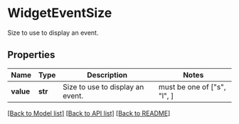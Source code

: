 # WidgetEventSize

Size to use to display an event.

## Properties

| Name      | Type    | Description                      | Notes                       |
| --------- | ------- | -------------------------------- | --------------------------- |
| **value** | **str** | Size to use to display an event. | must be one of ["s", "l", ] |

[[Back to Model list]](README.md#documentation-for-models) [[Back to API list]](README.md#documentation-for-api-endpoints) [[Back to README]](README.md)
